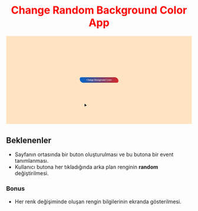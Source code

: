 <h1 style="color:red;text-align:center;"> Change Random Background Color App</h1>

![changebackground](changebackground.gif)

## Beklenenler
- Sayfanın ortasında bir buton oluşturulması ve bu butona bir event tanımlanması.
- Kullanıcı butona her tıkladığında arka plan renginin <b>random</b> değiştirilmesi.

### Bonus
- Her renk değişiminde oluşan rengin bilgilerinin ekranda gösterilmesi.

